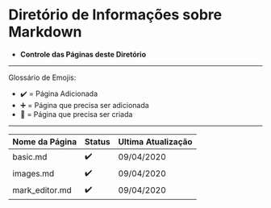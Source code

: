 # Diretório de Informações sobre Markdown

* **Controle das Páginas deste Diretório**

---

Glossário de Emojis:

* :heavy_check_mark: = Página Adicionada
* :heavy_plus_sign: = Página que precisa ser adicionada
* :construction: = Página que precisa ser criada

---

Nome da Página|Status|Ultima Atualização
|---|---|---|
basic.md|:heavy_check_mark:|09/04/2020
images.md|:heavy_check_mark:|09/04/2020
mark_editor.md|:heavy_check_mark:|09/04/2020